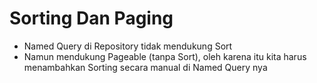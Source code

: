# Sorting Dan Paging
* Named Query di Repository tidak mendukung Sort
* Namun mendukung Pageable (tanpa Sort), oleh karena itu kita harus menambahkan Sorting secara manual di Named Query nya